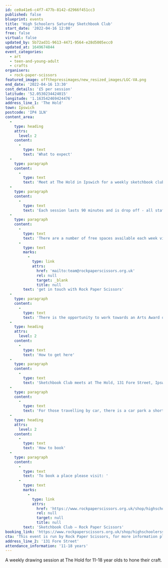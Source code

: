 ```yaml
---
id: ce0a41e6-c4f7-477b-8142-d2966f451cc3
published: false
blueprint: events
title: 'High Schoolers Saturday Sketchbook Club'
start_date: '2022-04-16 12:00'
free: false
virtual: false
updated_by: 5b72ad31-9613-4471-9564-e28d5005ecc0
updated_at: 1649674844
event_categories:
  - art
  - teen-and-young-adult
  - crafts
organisers:
  - rock-paper-scissors
featured_image: offthepressimages/new_resized_images/LGC-VA.png
end_date: '2022-04-16 13:30'
cost_details: '£5 per session'
latitude: '52.0530234424015'
longitude: '1.163542469424476'
address_line_1: 'The Hold'
town: Ipswich
postcode: 'IP4 1LN'
content_area:
  -
    type: heading
    attrs:
      level: 2
    content:
      -
        type: text
        text: 'What to expect'
  -
    type: paragraph
    content:
      -
        type: text
        text: 'Meet at The Hold in Ipswich for a weekly sketchbook club for 11-18 year olds, with a focus on illustration, collage, typography and other 2D techniques. There will be different local artists showing how they use sketchbooks in their art practice, teaching and inspiring new techniques. Each term there''s an aim to exhibit work.'
  -
    type: paragraph
    content:
      -
        type: text
        text: 'Each session lasts 90 minutes and is drop off - all staff are DBS checked and paediatric first aid qualified, along with safeguarding training. If you would like to see any of these policies, please ask.'
  -
    type: paragraph
    content:
      -
        type: text
        text: 'There are a number of free spaces available each week via our community partners, the price you pay goes towards subsidising these - if you want to find out more, '
      -
        type: text
        marks:
          -
            type: link
            attrs:
              href: 'mailto:team@rockpaperscissors.org.uk'
              rel: null
              target: _blank
              title: null
        text: 'get in touch with Rock Paper Scissors'
  -
    type: paragraph
    content:
      -
        type: text
        text: 'There is the opportunity to work towards an Arts Award qualification, so chat to Lulu at Rock Paper Scissors if that is something you are interested in.'
  -
    type: heading
    attrs:
      level: 2
    content:
      -
        type: text
        text: 'How to get here'
  -
    type: paragraph
    content:
      -
        type: text
        text: 'Sketchbook Club meets at The Hold, 131 Fore Street, Ipswich.'
  -
    type: paragraph
    content:
      -
        type: text
        text: 'For those travelling by car, there is a car park a short walk from the venue next to the student halls.'
  -
    type: heading
    attrs:
      level: 2
    content:
      -
        type: text
        text: 'How to book'
  -
    type: paragraph
    content:
      -
        type: text
        text: 'To book a place please visit: '
      -
        type: text
        marks:
          -
            type: link
            attrs:
              href: 'https://www.rockpaperscissors.org.uk/shop/highschoolerssketchbookclub'
              rel: null
              target: null
              title: null
        text: 'Sketchbook Club — Rock Paper Scissors'
booking_link: 'https://www.rockpaperscissors.org.uk/shop/highschoolerssketchbookclub'
cta: 'This event is run by Rock Paper Scissors, for more information please visit: [https://www.rockpaperscissors.org.uk/](https://www.rockpaperscissors.org.uk/)'
address_line_2: '131 Fore Street'
attendance_information: '11-18 years'
---
```

A weekly drawing session at The Hold for 11-18 year olds to hone their craft.
